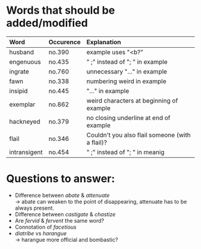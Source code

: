 # Words that should be added/modified

| Word                     | Occurence                     | Explanation                                     |
| :----------------------- | :---------------------------- | :----------------------                         |
| husband                  | no.390                        | example uses "<b?"                              |
| engenuous                | no.435                        | " ;" instead of "; " in example                 |
| ingrate                  | no.760                        | unnecessary "..." in example                    |
| fawn                     | no.338                        | numbering weird in example                      |
| insipid                  | no.445                        | "..." in example                                |
| exemplar                 | no.862                        | weird characters at beginning of example        |
| hackneyed                | no.379                        | no closing underline at end of example          |
| flail                    | no.346                        | Couldn't you also flail someone (with a flail)? |
| intransigent             | no.454                        | " ;" instead of "; " in meanig                  |

# Questions to answer:

- Difference between _abate_ & _attenuate_<br />
  → abate can weaken to the point of disappearing, attenuate has to be always present.
- Difference between _castigate_ & _chastize_
- Are _fervid_ & _fervent_ the same word?
- Connotation of _facetious_
- _diatribe_ vs _harangue_<br />
  → harangue more official and bombastic?
